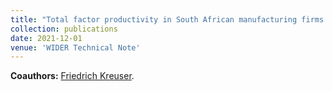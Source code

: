 ```yaml
---
title: "Total factor productivity in South African manufacturing firms 2010–17"
collection: publications
date: 2021-12-01
venue: 'WIDER Technical Note'
---
```


**Coauthors:** [Friedrich Kreuser][cfk].

[cfk]: https://www.cfkreuser.com/

